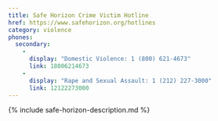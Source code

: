 ```yaml
---
title: Safe Horizon Crime Victim Hotline
href: https://www.safehorizon.org/hotlines
category: violence
phones:
  secondary:
    -
      display: "Domestic Violence: 1 (800) 621-4673"
      link: 18006214673
    -
      display: "Rape and Sexual Assault: 1 (212) 227-3000"
      link: 12122273000
---
```


{% include safe-horizon-description.md %}
